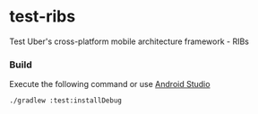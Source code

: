 # test-ribs
Test Uber's cross-platform mobile architecture framework - RIBs

### Build
Execute the following command or use [Android Studio](https://developer.android.com/studio/)
```
./gradlew :test:installDebug
```
